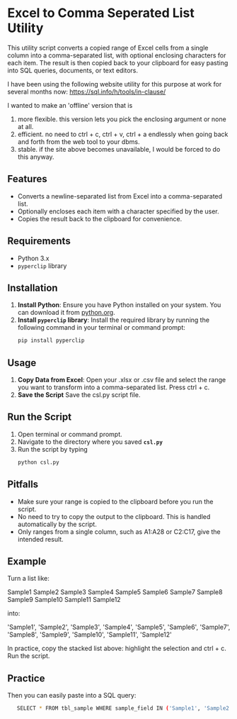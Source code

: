 # Excel to Comma Seperated List Utility

This utility script converts a copied range of Excel cells from a single column into a comma-separated list, with optional enclosing characters for each item. The result is then copied back to your clipboard for easy pasting into SQL queries, documents, or text editors.

I have been using the following website utility for this purpose at work for several months now: https://sql.info/h/tools/in-clause/

I wanted to make an 'offline' version that is
1. more flexible. this version lets you pick the enclosing argument or none at all.
2. efficient. no need to ctrl + c, ctrl + v, ctrl + a endlessly when going back and forth from the web tool to your dbms.
3. stable. if the site above becomes unavailable, I would be forced to do this anyway.
   
## Features

- Converts a newline-separated list from Excel into a comma-separated list.
- Optionally encloses each item with a character specified by the user.
- Copies the result back to the clipboard for convenience.

## Requirements

- Python 3.x
- `pyperclip` library

## Installation

1. **Install Python**: Ensure you have Python installed on your system. You can download it from [python.org](https://www.python.org/downloads/).
2. **Install `pyperclip` library**: Install the required library by running the following command in your terminal or command prompt:
   ```bash
   pip install pyperclip

## Usage

1. **Copy Data from Excel**: Open your .xlsx or .csv file and select the range you want to transform into a comma-separated list. Press ctrl + c.
2. **Save the Script** Save the csl.py script file.

## Run the Script

1. Open terminal or command prompt.
2. Navigate to the directory where you saved **`csl.py`**
3. Run the script by typing 
    ```bash
    python csl.py

## Pitfalls

- Make sure your range is copied to the clipboard before you run the script.
- No need to try to copy the output to the clipboard. This is handled automatically by the script.
- Only ranges from a single column, such as A1:A28 or C2:C17, give the intended result.

## Example

Turn a list like:

Sample1
Sample2
Sample3
Sample4
Sample5
Sample6
Sample7
Sample8
Sample9
Sample10
Sample11
Sample12

into:

'Sample1', 'Sample2', 'Sample3', 'Sample4', 'Sample5', 'Sample6', 'Sample7', 'Sample8', 'Sample9', 'Sample10', 'Sample11', 'Sample12'

In practice, copy the stacked list above: highlight the selection and ctrl + c.
Run the script.

## Practice

Then you can easily paste into a SQL query: 
   ```bash
      SELECT * FROM tbl_sample WHERE sample_field IN ('Sample1', 'Sample2', 'Sample3', 'Sample4', 'Sample5', 'Sample6', 'Sample7', 'Sample8', 'Sample9','Sample10', 'Sample11', 'Sample12');
